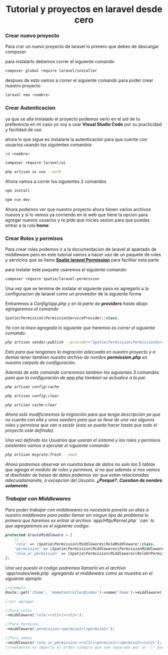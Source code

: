 <h1 align="center">Tutorial y proyectos en laravel desde cero</h1>
<h3>Crear nuevo proyecto</h3>
<p>Para crar un nuevo proyecto de laravel lo primero que debes de descargar composer</p>
<p>para instalarlo debemos correr el siguiente comando</p>

```bash
composer global require laravel/installer
```

<p>despues de esto vamos a correr el siguiente comando para poder crear nuestro proyecto</p>

```bash
laravel new <nombre>
```
<h3>Crear Autenticacion</h3>
<p>ya que se alla instalado el proyecto podemos verlo en el aid de tu preferencia en mi caso yo voy a usar <b>Visual Studio Code</b> por su practicidad y facilidad de uso</p>
<p>ahora lo que sigue es instalarle la autenticación para que cuente con usuarios usando los siguientes comandos</p>

```bash
cd <nombre>

composer require laravel/ui

php artisan ui vue --auth
```
<p>Ahora vamos a correr los siguientes 2 comandos</p>

```bash
npm install

npm run dev
```

<p>Ahora podemos ver que nuestro proyecto ahora tienen varios archivos nuevos y si lo vemos ya corriendo en la web que tiene la opcion para agregar nuevos usuarios y te pide que inicies sesion para que puedas entrar a la ruta <b>home</b></p>
<h3>Crear Roles y permisos</h3>

<p>Para crear roles podemos ir a la documentacion de laravel al apartado de <me>middleware</me> pero en este tutorial vamos a hacer uso de un paquete de roles y servicios que se llama <a href="https://github.com/spatie/laravel-permission"><b>Spatie laravel Permission</b></a> para facilitar esta parte</p>
<p>para instalar este paquete usaremos el siguiente comando:</p>

```bash
composer require spatie/laravel-permission
```

<p>Una vez que se termine de instalar el siguiente paso es agregarlo a la configuracion de laravel como un proveedor de la siguiente forma</p>
<p>Entraremos a <em>Config/app.php</emm> y en la parte de <b><em>providers</em></b> hasta abajo agregaremos el comando</p>

```php
Spatie\Permission\PermissionServiceProvider::class,
```

<p>Ya con la linea agregada lo siguiente que haremos es correr el siguiente comando:</p>

```bash
php artisan vendor:publish --provider="Spatie\Permission\PermissionServiceProvider"
```

<p>Esto para que tengamos la migración adecuada en nuestro proyecto y a demas tener tambien nuestro archivo de nombre <b>permission.php</b> en nuestra carpeta de configuración.</p>

<p>Además de este comando correremos tambien los siguientes 3 comandos para que la configuración de <em>app.php</em> tambien se actualice a la par.</p>

```bash
php artisan config:cache

php artisan config:clear

php artisan cache:clear
```

<p>Ahora solo modificaremos la migración para que tenga descripción ya que no cuenta con ella y unos <em>seeders</em> para que se lleve de una vez algunos roles y permisos que van a existir (esto se puede hacer hasta que todo el proyecto este definido).</p>
<p>Una vez definido los Usuarios que usaran el sistema y los roles y permisos existentes vamos a ejecutar el siguiente comando:</p>

```bash
php artisan migrate:fresh --seed
```

<p>Ahora podremos observar en nuestra base de datos no solo las 5 tablas que agrega el modulo de roles y permisos, si no que además si nos vamos al diseñador de bases de datos podemos ver que estan relacionadas adecuadamanete, a excepcion del Usuario. <b>¿Porqué?. Cuestion de nombre solamente</b></p>

<h3>Trabajar con Middlewares</h3>
<p>Para poder trabajar con middlewares es necesario ponerle un alias a nuestro middleware para poder llamar sin ningun tipo de problema lo primero que haremos es entrar al archivo `app/Http/Kernel.php` `can` lo que agregaremos es el siguiente codigo:</p>

```php
protected $routeMiddleware = [
    // ...
    'role' => \Spatie\Permission\Middlewares\RoleMiddleware::class,
    'permission' => \Spatie\Permission\Middlewares\PermissionMiddleware::class,
    'role_or_permission' => \Spatie\Permission\Middlewares\RoleOrPermissionMiddleware::class,
];
```

<p>Una vez puesto el codigo podremos llamarlo en el archivo `app/routes/web.php` agregando el middleware como se muestra en el siguiente ejemplo</p>

```php
//ejemplo
Route::get('/home', 'HomeController@index')->name('home')->middleware('role:Invitado|Super Admin');

//por agregar

//Para roles
->middleware('role:<rol1>|<rol2>');

//Para Permisos
->middleware('permission:<permiso1>|<permiso2>');

//Para ambos
->middleware('role_or_permission:<rol1>|<permiso1>|<permiso2><rol2>');
//realmente no importa el orden siempre que sea separado por un '|' para diferenciar todo

```
